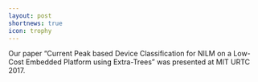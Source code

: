 ```yaml
---
layout: post
shortnews: true
icon: trophy
---
```


Our paper “Current Peak based Device Classification for NILM on a Low-Cost Embedded Platform using Extra-Trees” was presented at MIT URTC 2017.
